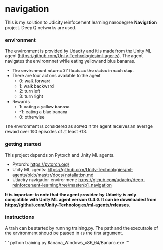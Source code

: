 # navigation
This is my solution to Udicity reinfocement learning nanodegree **Navigation** project. Deep Q networks are used.
### environment
The environment is provided by Udacity and it is made from the Unity ML agent (https://github.com/Unity-Technologies/ml-agents).
The agent navigates the environmnet while eating yellow and blue bananas.
- The environment returns 37 floats as the states in each step.
- There are four actions available to the agent
  - 0: walk forward
  - 1: walk backward
  - 2: turn left
  - 3: turn right
- Rewards
  - 1: eating a yellow banana
  - -1: eating a blue banana
  - 0: otherwise
 
 The environment is considered as solved if the agent receives an average reward over 100 episodes of at least +13.
  
### getting started
This project depends on Pytorch and Unity ML agents.
- Pytorch: https://pytorch.org/
- Unity ML agents: https://github.com/Unity-Technologies/ml-agents/blob/master/docs/Installation.md
- Udacity navigation environment: https://github.com/udacity/deep-reinforcement-learning/tree/master/p1_navigation

**It is important to note that the agent provided by Udacity is only compatible with Unity ML agent version 0.4.0. It can be downloaded from https://github.com/Unity-Technologies/ml-agents/releases.**

### instructions
A train can be started by running training.py. The path and the executable of the environment should be passed in as the first argument.

'''
python training.py Banana_Windows_x86_64/Banana.exe
'''







